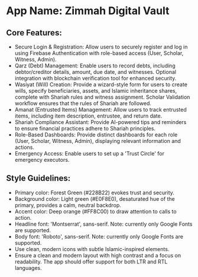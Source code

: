 # **App Name**: Zimmah Digital Vault

## Core Features:

- Secure Login & Registration: Allow users to securely register and log in using Firebase Authentication with role-based access (User, Scholar, Witness, Admin).
- Qarz (Debt) Management: Enable users to record debts, including debtor/creditor details, amount, due date, and witnesses. Optional integration with blockchain verification tool for enhanced security.
- Wasiyat (Will) Creation: Provide a wizard-style form for users to create wills, specify beneficiaries, assets, and Islamic inheritance shares, complete with Shariah rules and witness assignment. Scholar Validation workflow ensures that the rules of Shariah are followed.
- Amanat (Entrusted Items) Management: Allow users to track entrusted items, including item description, entrustee, and return date.
- Shariah Compliance Assistant: Provide AI-powered tips and reminders to ensure financial practices adhere to Shariah principles.
- Role-Based Dashboards: Provide distinct dashboards for each role (User, Scholar, Witness, Admin), displaying relevant information and actions.
- Emergency Access: Enable users to set up a 'Trust Circle' for emergency executors.

## Style Guidelines:

- Primary color: Forest Green (#228B22) evokes trust and security.
- Background color: Light green (#E0F8E0), desaturated hue of the primary, provides a calm, neutral backdrop.
- Accent color: Deep orange (#FF8C00) to draw attention to calls to action. 
- Headline font: 'Montserrat', sans-serif. Note: currently only Google Fonts are supported.
- Body font: 'Roboto', sans-serif. Note: currently only Google Fonts are supported.
- Use clean, modern icons with subtle Islamic-inspired elements.
- Ensure a clean and modern layout with high contrast and a focus on readability. The app should offer support for both LTR and RTL languages.
